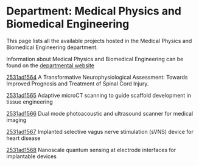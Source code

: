 # Department: **Medical Physics and Biomedical Engineering**

This page lists all the available projects hosted in the Medical Physics and Biomedical Engineering department.

Information about Medical Physics and Biomedical Engineering can be found on the [departmental website](https://www.ucl.ac.uk/medical-physics-biomedical-engineering)

[2531ad1564](../projects/2531ad1564.md) A Transformative Neurophysiological Assessment: Towards Improved Prognosis and Treatment of Spinal Cord Injury.

[2531ad1565](../projects/2531ad1565.md) Adaptive microCT scanning to guide scaffold development in tissue engineering

[2531ad1566](../projects/2531ad1566.md) Dual mode photoacoustic and ultrasound scanner for medical imaging

[2531ad1567](../projects/2531ad1567.md) Implanted selective vagus nerve stimulation (sVNS) device for heart disease

[2531ad1568](../projects/2531ad1568.md) Nanoscale quantum sensing at electrode interfaces for implantable devices

